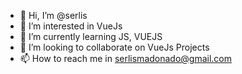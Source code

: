 - 👋 Hi, I’m @serlis
- 👀 I’m interested in VueJs
- 🌱 I’m currently learning JS, VUEJS
- 💞️ I’m looking to collaborate on VueJs Projects
- 📫 How to reach me in serlismadonado@gmail.com

<!---
serlis/serlis is a ✨ special ✨ repository because its `README.md` (this file) appears on your GitHub profile.
You can click the Preview link to take a look at your changes.
--->
